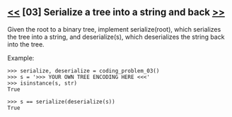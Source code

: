 ## [<<](../02) [03] Serialize a tree into a string and back [>>](../04)

Given the root to a binary tree, implement serialize(root), which serializes the tree
into a string, and deserialize(s), which deserializes the string back into the tree.

Example:

    >>> serialize, deserialize = coding_problem_03()
    >>> s = '>>> YOUR OWN TREE ENCODING HERE <<<'
    >>> isinstance(s, str)
    True

    >>> s == serialize(deserialize(s))
    True
